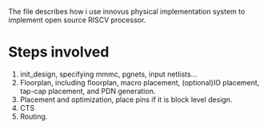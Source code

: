 The file describes how i use innovus physical implementation system to implement open source RISCV processor.

# Steps involved
1. init_design, specifying mmmc, pgnets, input netlists...
2. Floorplan, including floorplan, macro placement, (optional)IO placement, tap-cap placement, and PDN generation.
3. Placement and optimization, place pins if it is block level design.
4. CTS
5. Routing.
